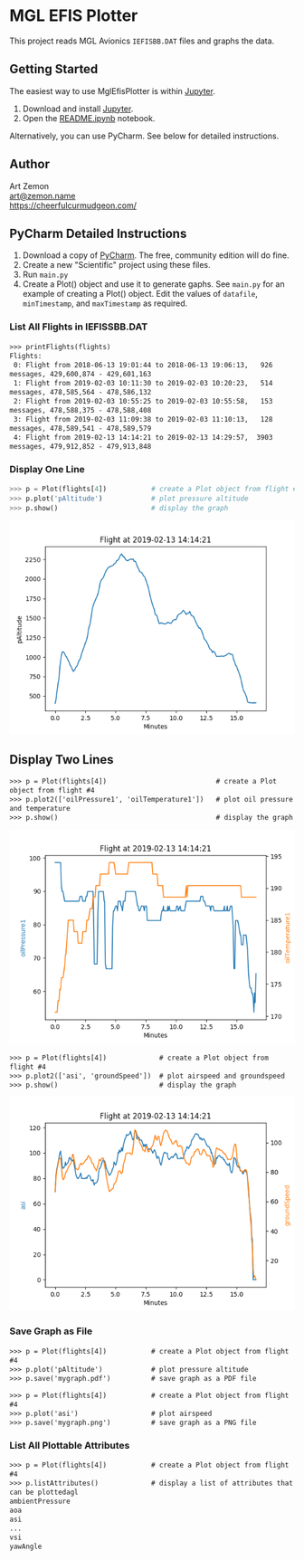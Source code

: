 # MGL EFIS Plotter

This project reads MGL Avionics `IEFISBB.DAT` files and graphs the data. 

## Getting Started

The easiest way to use MglEfisPlotter is within [Jupyter](https://jupyter.org/).

1. Download and install [Jupyter](https://jupyter.org/).
1. Open the [README.ipynb](README.ipynb) notebook.

Alternatively, you can use PyCharm. See below for detailed instructions.

## Author

Art Zemon <br>
art@zemon.name <br>
https://cheerfulcurmudgeon.com/

## PyCharm Detailed Instructions

1. Download a copy of [PyCharm](https://www.jetbrains.com/pycharm/). The free, community edition will do fine.
1. Create a new "Scientific" project using these files.
1. Run `main.py`
1. Create a Plot() object and use it to generate gaphs. See `main.py` for an example of creating a Plot() object. Edit the values of `datafile`, `minTimestamp`, and `maxTimestamp` as required.


### List All Flights in IEFISSBB.DAT
```
>>> printFlights(flights)
Flights:
 0: Flight from 2018-06-13 19:01:44 to 2018-06-13 19:06:13,   926 messages, 429,600,874 - 429,601,163
 1: Flight from 2019-02-03 10:11:30 to 2019-02-03 10:20:23,   514 messages, 478,585,564 - 478,586,132
 2: Flight from 2019-02-03 10:55:25 to 2019-02-03 10:55:58,   153 messages, 478,588,375 - 478,588,408
 3: Flight from 2019-02-03 11:09:38 to 2019-02-03 11:10:13,   128 messages, 478,589,541 - 478,589,579
 4: Flight from 2019-02-13 14:14:21 to 2019-02-13 14:29:57,  3903 messages, 479,912,852 - 479,913,848
```

### Display One Line
```python
>>> p = Plot(flights[4])           # create a Plot object from flight #4
>>> p.plot('pAltitude')            # plot pressure altitude
>>> p.show()                       # display the graph
```

![altitude](samples/altitude.png)

## Display Two Lines
```
>>> p = Plot(flights[4])                           # create a Plot object from flight #4
>>> p.plot2(['oilPressure1', 'oilTemperature1'])   # plot oil pressure and temperature
>>> p.show()                                       # display the graph
```

![oil pressure and tempeerature](samples/oil.png)

```
>>> p = Plot(flights[4])             # create a Plot object from flight #4
>>> p.plot2(['asi', 'groundSpeed'])  # plot airspeed and groundspeed
>>> p.show()                         # display the graph
```

![airspeed and groundspeed](samples/speed.png)

### Save Graph as File
```
>>> p = Plot(flights[4])           # create a Plot object from flight #4
>>> p.plot('pAltitude')            # plot pressure altitude
>>> p.save('mygraph.pdf')          # save graph as a PDF file
```

```
>>> p = Plot(flights[4])           # create a Plot object from flight #4
>>> p.plot('asi')                  # plot airspeed
>>> p.save('mygraph.png')          # save graph as a PNG file
```

### List All Plottable Attributes
```
>>> p = Plot(flights[4])           # create a Plot object from flight #4
>>> p.listAttributes()             # display a list of attributes that can be plottedagl
ambientPressure
aoa
asi
...
vsi
yawAngle
```

